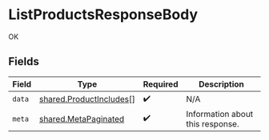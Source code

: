 # ListProductsResponseBody

OK


## Fields

| Field                                                              | Type                                                               | Required                                                           | Description                                                        |
| ------------------------------------------------------------------ | ------------------------------------------------------------------ | ------------------------------------------------------------------ | ------------------------------------------------------------------ |
| `data`                                                             | [shared.ProductIncludes](../../models/shared/productincludes.md)[] | :heavy_check_mark:                                                 | N/A                                                                |
| `meta`                                                             | [shared.MetaPaginated](../../models/shared/metapaginated.md)       | :heavy_check_mark:                                                 | Information about this response.                                   |